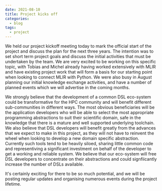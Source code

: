 ```yaml
---
date: 2021-08-10
title: Project kicks off
categories:
  - blog
tags:
  - project
---
```


We held our project kickoff meeting today to mark the official start of the
project and discuss the plan for the next three years. The intention was to set
short term project goals and discuss the initial activities that must be
undertaken by the team. We are very excited to be working on this specific
topic, with Tobias and Michel already having worked extensively with MLIR and
have existing project work that will form a basis for our starting point when
looking to connect MLIR with Python. We were also busy in August planning our
initial knowledge exchange activities, and have a number of planned events which
we will advertise in the coming months.

We strongly believe that the development of a common DSL eco-system could be
transformative for the HPC community and will benefit different sub-communities
in different ways. The most obvious beneficiaries will be the application
developers who will be able to select the most appropriate programming
abstractions to suit their scientific domain, safe in the knowledge that there
is a mature and well supported underlying toolchain. We also believe that DSL
developers will benefit greatly from the advances that we expect to make in this
project, as they will not have to reinvent the wheel when looking to develop a
new domain specific abstraction. Currently such tools tend to be heavily siloed,
sharing little common code and representiving a significant investment on behalf
of the developer to get a working and reliable system. We believe that our
eco-system will free DSL developers to concentrate on their abstractions and
could signfiicantly increase the number of DSLs available.

It's certainly exciting for there to be so much potential, and we will be
posting regular updates and organising numerous events during the project
lifetime.
